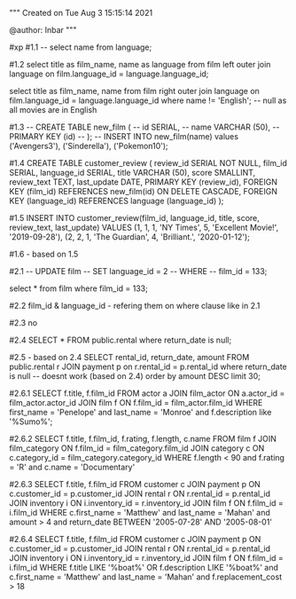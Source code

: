 """
Created on Tue Aug  3 15:15:14 2021

@author: Inbar
"""

#xp
#1.1
-- select name from language;

#1.2
select title as film_name, name as language from film
left outer join language
on film.language_id = language.language_id;

select title as film_name, name from film
right outer join language
on film.language_id = language.language_id
where name != 'English'; -- null as all movies are in English

#1.3
-- CREATE TABLE new_film (
-- 	id SERIAL, 
-- 	name VARCHAR (50),
-- 	PRIMARY KEY (id)
-- );
--  INSERT INTO new_film(name) values ('Avengers3'), ('Sinderella'), ('Pokemon10');

#1.4
CREATE TABLE customer_review (
	review_id SERIAL NOT NULL, 
	film_id SERIAL,
	language_id SERIAL,
	title VARCHAR (50),
	score SMALLINT,
	review_text TEXT,
	last_update DATE,
	PRIMARY KEY (review_id),
	FOREIGN KEY (film_id) REFERENCES new_film(id) ON DELETE CASCADE,
	FOREIGN KEY (language_id) REFERENCES language (language_id)
);

#1.5
INSERT INTO customer_review(film_id, language_id, title, score, review_text, last_update)
VALUES 
(1, 1, 1, 'NY Times', 5, 'Excellent Movie!', '2019-09-28'), 
(2, 2, 1, 'The Guardian', 4, 'Brilliant.', '2020-01-12');

#1.6 - based on 1.5

#2.1
-- UPDATE film
-- SET language_id = 2
-- WHERE
--     film_id = 133;

select * from film
where film_id = 133;

#2.2
film_id & language_id - refering them on where clause like in 2.1

#2.3 
no

#2.4
SELECT * FROM public.rental
where return_date is null;

#2.5 - based on 2.4 
SELECT rental_id, return_date, amount
FROM public.rental r
JOIN payment p
on r.rental_id = p.rental_id
where return_date is null -- doesnt work (based on 2.4)
order by amount DESC
limit 30;

#2.6.1
SELECT f.title, f.film_id
FROM actor a
JOIN film_actor 
ON a.actor_id = film_actor.actor_id
JOIN film f
ON f.film_id = film_actor.film_id
WHERE first_name = 'Penelope' and last_name = 'Monroe' and f.description like '%Sumo%';

#2.6.2
SELECT f.title, f.film_id, f.rating, f.length, c.name
FROM film f
JOIN film_category
ON f.film_id = film_category.film_id
JOIN category c
ON c.category_id = film_category.category_id
WHERE f.length < 90 and f.rating = 'R' and c.name = 'Documentary'

#2.6.3
SELECT f.title, f.film_id
FROM customer c
JOIN payment p
ON c.customer_id = p.customer_id
JOIN rental r
ON r.rental_id = p.rental_id
JOIN inventory i
ON i.inventory_id = r.inventory_id
JOIN film f
ON f.film_id = i.film_id
WHERE c.first_name = 'Matthew' and last_name = 'Mahan'
and amount > 4
and return_date BETWEEN '2005-07-28' AND '2005-08-01'


#2.6.4
SELECT f.title, f.film_id
FROM customer c
JOIN payment p
ON c.customer_id = p.customer_id
JOIN rental r
ON r.rental_id = p.rental_id
JOIN inventory i
ON i.inventory_id = r.inventory_id
JOIN film f
ON f.film_id = i.film_id
WHERE f.title LIKE '%boat%' OR f.description LIKE '%boat%' 
and c.first_name = 'Matthew' and last_name = 'Mahan' and f.replacement_cost > 18

